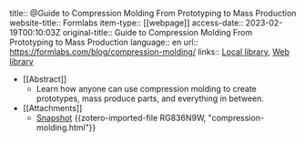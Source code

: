 title:: @Guide to Compression Molding From Prototyping to Mass Production
website-title:: Formlabs
item-type:: [[webpage]]
access-date:: 2023-02-19T00:10:03Z
original-title:: Guide to Compression Molding From Prototyping to Mass Production
language:: en
url:: https://formlabs.com/blog/compression-molding/
links:: [Local library](zotero://select/library/items/8HEV6R77), [Web library](https://www.zotero.org/users/8784047/items/8HEV6R77)

- [[Abstract]]
	- Learn how anyone can use compression molding to create prototypes, mass produce parts, and everything in between.
- [[Attachments]]
	- [Snapshot](https://formlabs.com/blog/compression-molding/) {{zotero-imported-file RG836N9W, "compression-molding.html"}}